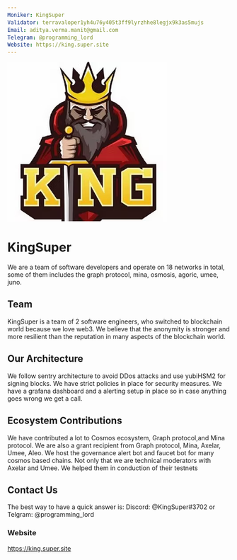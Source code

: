 ```yaml
---
Moniker: KingSuper
Validator: terravaloper1yh4u76y405t3ff9lyrzhhe8legjx9k3as5mujs
Email: aditya.verma.manit@gmail.com
Telegram: @programming_lord
Website: https://king.super.site
---
```


 ![KingSuper](KingSuper.png)

# KingSuper
We are a team of software developers and operate on 18 networks in total, some of them includes the graph protocol, mina, osmosis, agoric, umee, juno.

## Team

KingSuper is a team of 2 software engineers, who switched to blockchain world because we love web3. We believe that the anonymity is stronger and more resilient than the reputation in many aspects of the blockchain world.


## Our Architecture

We follow sentry architecture to avoid DDos attacks and use yubiHSM2 for signing blocks. We have strict policies in place for security measures. 
We have a grafana dashboard and a alerting setup in place so in case anything goes wrong we get a call.

## Ecosystem Contributions

We have contributed a lot to Cosmos ecosystem, Graph protocol,and Mina protocol. We are also a grant recipient from Graph protocol, Mina, Axelar, Umee, Aleo.
We host the governance alert bot and faucet bot for many cosmos based chains. Not only that we are technical moderators with Axelar and Umee. We helped them in conduction of their testnets

## Contact Us

The best way to have a quick answer is: Discord: @KingSuper#3702 or Telgram: @programming_lord

### Website

https://king.super.site

